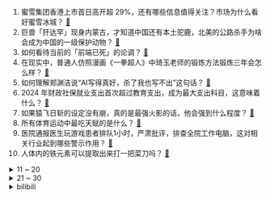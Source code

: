 1. 蜜雪集团香港上市首日高开超 29%，还有哪些信息值得关注？市场为什么看好蜜雪冰城？ [:link:](https://www.zhihu.com/question/13921693632)
2. 巨兽「犴达罕」现身内蒙古，才知道中国还有本土驼鹿，北美的公路杀手为啥会成为中国的一级保护动物？ [:link:](https://www.zhihu.com/question/13198691179)
3. 如何看待当前的「前端已死」的论调？ [:link:](https://www.zhihu.com/question/13453534732)
4. 在现实中，普通人仿照漫画《一拳超人》中琦玉老师的锻炼方法锻炼三年会怎么样？ [:link:](https://www.zhihu.com/question/27800026)
5. 如何理解郑渊洁说“AI写得真好，杀了我也写不出”这句话？ [:link:](https://www.zhihu.com/question/13624185813)
6. 2024 年财政社保就业支出首次超过教育支出，成为最大支出科目，这意味着什么？ [:link:](https://www.zhihu.com/question/13838914504)
7. 如果猿飞日斩的设定没有崩，真的是最强火影的话，他会强到什么程度？ [:link:](https://www.zhihu.com/question/347722026)
8. 所有体育运动中最吃天赋的是什么？ [:link:](https://www.zhihu.com/question/477210375)
9. 医院通报医生玩游戏患者排队1小时，严肃批评，排查全院工作电脑，这对相关行业起到哪些警示作用？ [:link:](https://www.zhihu.com/question/13525226915)
10. 人体内的铁元素可以提取出来打一把菜刀吗？ [:link:](https://www.zhihu.com/question/12841254774)
<details>
<summary>11 ~ 20</summary>

11. 数据显示，中国人均睡眠时长超全球水平，但质量挑战犹存，怎样的睡眠最有利健康？ [:link:](https://www.zhihu.com/question/13764058142)
12. 2 月总票房 160.83 亿，刷新中国影史单月大盘票房、人次纪录，如何评价这一成绩？ [:link:](https://www.zhihu.com/question/13766079248)
13. 如何评价长沙一 32 层居民楼承重柱被装修误拆？安全隐患有多大？ [:link:](https://www.zhihu.com/question/13579960215)
14. x⁷=1的根式解都是什么（包括复数解）? [:link:](https://www.zhihu.com/question/634670708)
15. 如何看待雷军在直播间曝光的小米 15 系列手机的磁吸外接摄像头？能否引领手机影像发展方向？ [:link:](https://www.zhihu.com/question/13869729219)
16. 《阿诺拉》获奥斯卡最佳影片，知友推荐度 66%，你觉得这部电影质量如何？ [:link:](https://www.zhihu.com/question/13909640253)
17. 委员建议逐步取消一本二本划分政策，建立「学历歧视」投诉举报机制，怎样看待这一建议? [:link:](https://www.zhihu.com/question/13908076987)
18. 造车新势力 2 月成绩单出炉，小米连续 5 个月超 2 万辆，小鹏再破 3 万台，如何看待各家表现？ [:link:](https://www.zhihu.com/question/13755476662)
19. 华为 Mate 70 Pro 优享版起售价 6199 元，和标准版有哪些区别？ [:link:](https://www.zhihu.com/question/13657375595)
20. 中国发动机是技术落后，还是材料技术没有攻克? [:link:](https://www.zhihu.com/question/664360790)
</details>
<details>
<summary>21 ~ 30</summary>

21. 美国政府暂停对乌克兰军事援助，这意味着什么？对俄乌局势会带来哪些影响？ [:link:](https://www.zhihu.com/question/13993053637)
22. 本科阶段有科研项目经历，但是没成果，考研复试要提吗？ [:link:](https://www.zhihu.com/question/12607412843)
23. 2025 年全国两会在京召开，今年有哪些热点值得关注？你更关心哪方面的议题？ [:link:](https://www.zhihu.com/question/13891676102)
24. 如何评价《人生切割术》（Severance）第二季第七集？ [:link:](https://www.zhihu.com/question/13657233215)
25. 如何评价赵本山的三部《卖拐》？ [:link:](https://www.zhihu.com/question/65885480)
26. 25 岁女子确诊骨质疏松，医生称与其每天 4 杯咖啡有关，为什么会这样？应该如何预防骨质疏松？ [:link:](https://www.zhihu.com/question/13801718916)
27. 金价屡创新高后频繁回调，专家称黄金投资要持长期主义，不要盲目追涨杀跌，近期哪些事件对黄金预期影响较大？ [:link:](https://www.zhihu.com/question/13773337544)
28. 京东电竞俱乐部负责人采访表示「已帮 4000 名孩子戒除网瘾」，职业俱乐部「戒网瘾」效果真的这么好吗？ [:link:](https://www.zhihu.com/question/13558340968)
29. 物业费最高降超 50%，多个城市物业费降价，还有多地空置房物业费打折，反映出物业市场怎样的供需变化？ [:link:](https://www.zhihu.com/question/13719813169)
30. 中国足协发布球员自荐系统，拓宽足球人才选拔渠道，不拘一格降人才，会对青训体系有哪些影响？你会去报名吗？ [:link:](https://www.zhihu.com/question/13724068626)
</details><details>
<summary>bilibili</summary>

</details>